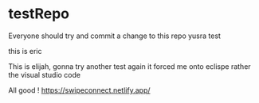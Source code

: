 # testRepo

Everyone should try and commit a change to this repo
yusra test

this is eric

This is elijah, gonna try another test again it forced me onto eclispe rather the visual studio code

All good !
https://swipeconnect.netlify.app/
